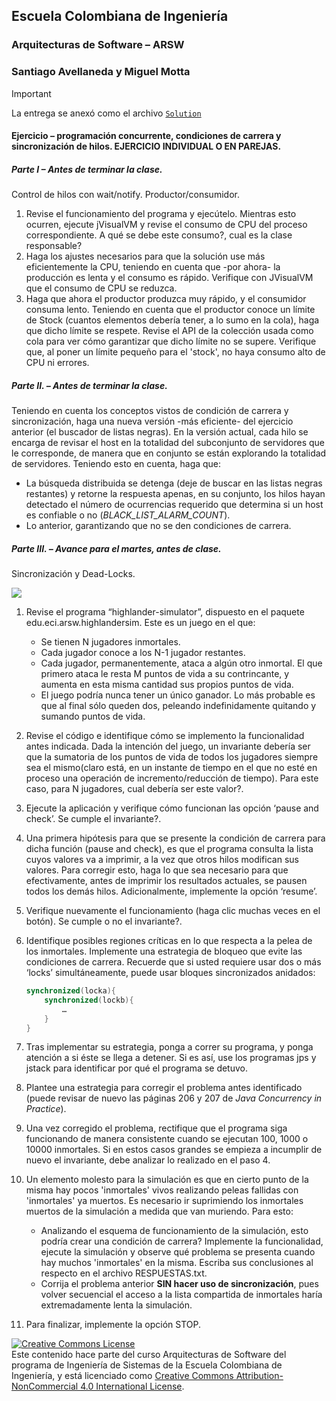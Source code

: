 
## Escuela Colombiana de Ingeniería
### Arquitecturas de Software – ARSW
### Santiago Avellaneda y Miguel Motta

> [!IMPORTANT]  
> La entrega se anexó como el archivo [`Solution`](Solution.md)


#### Ejercicio – programación concurrente, condiciones de carrera y sincronización de hilos. EJERCICIO INDIVIDUAL O EN PAREJAS.

##### Parte I – Antes de terminar la clase.

Control de hilos con wait/notify. Productor/consumidor.

1. Revise el funcionamiento del programa y ejecútelo. Mientras esto ocurren, ejecute jVisualVM y revise el consumo de CPU del proceso correspondiente. A qué se debe este consumo?, cual es la clase responsable?
2. Haga los ajustes necesarios para que la solución use más eficientemente la CPU, teniendo en cuenta que -por ahora- la producción es lenta y el consumo es rápido. Verifique con JVisualVM que el consumo de CPU se reduzca.
3. Haga que ahora el productor produzca muy rápido, y el consumidor consuma lento. Teniendo en cuenta que el productor conoce un límite de Stock (cuantos elementos debería tener, a lo sumo en la cola), haga que dicho límite se respete. Revise el API de la colección usada como cola para ver cómo garantizar que dicho límite no se supere. Verifique que, al poner un límite pequeño para el 'stock', no haya consumo alto de CPU ni errores.


##### Parte II. – Antes de terminar la clase.

Teniendo en cuenta los conceptos vistos de condición de carrera y sincronización, haga una nueva versión -más eficiente- del ejercicio anterior (el buscador de listas negras). En la versión actual, cada hilo se encarga de revisar el host en la totalidad del subconjunto de servidores que le corresponde, de manera que en conjunto se están explorando la totalidad de servidores. Teniendo esto en cuenta, haga que:

- La búsqueda distribuida se detenga (deje de buscar en las listas negras restantes) y retorne la respuesta apenas, en su conjunto, los hilos hayan detectado el número de ocurrencias requerido que determina si un host es confiable o no (_BLACK_LIST_ALARM_COUNT_).
- Lo anterior, garantizando que no se den condiciones de carrera.

##### Parte III. – Avance para el martes, antes de clase.

Sincronización y Dead-Locks.

![](http://files.explosm.net/comics/Matt/Bummed-forever.png)

1. Revise el programa “highlander-simulator”, dispuesto en el paquete edu.eci.arsw.highlandersim. Este es un juego en el que:

	* Se tienen N jugadores inmortales.
	* Cada jugador conoce a los N-1 jugador restantes.
	* Cada jugador, permanentemente, ataca a algún otro inmortal. El que primero ataca le resta M puntos de vida a su contrincante, y aumenta en esta misma cantidad sus propios puntos de vida.
	* El juego podría nunca tener un único ganador. Lo más probable es que al final sólo queden dos, peleando indefinidamente quitando y sumando puntos de vida.

2. Revise el código e identifique cómo se implemento la funcionalidad antes indicada. Dada la intención del juego, un invariante debería ser que la sumatoria de los puntos de vida de todos los jugadores siempre sea el mismo(claro está, en un instante de tiempo en el que no esté en proceso una operación de incremento/reducción de tiempo). Para este caso, para N jugadores, cual debería ser este valor?.

3. Ejecute la aplicación y verifique cómo funcionan las opción ‘pause and check’. Se cumple el invariante?.

4. Una primera hipótesis para que se presente la condición de carrera para dicha función (pause and check), es que el programa consulta la lista cuyos valores va a imprimir, a la vez que otros hilos modifican sus valores. Para corregir esto, haga lo que sea necesario para que efectivamente, antes de imprimir los resultados actuales, se pausen todos los demás hilos. Adicionalmente, implemente la opción ‘resume’.

5. Verifique nuevamente el funcionamiento (haga clic muchas veces en el botón). Se cumple o no el invariante?.

6. Identifique posibles regiones críticas en lo que respecta a la pelea de los inmortales. Implemente una estrategia de bloqueo que evite las condiciones de carrera. Recuerde que si usted requiere usar dos o más ‘locks’ simultáneamente, puede usar bloques sincronizados anidados:

	```java
	synchronized(locka){
		synchronized(lockb){
			…
		}
	}
	```

7. Tras implementar su estrategia, ponga a correr su programa, y ponga atención a si éste se llega a detener. Si es así, use los programas jps y jstack para identificar por qué el programa se detuvo.

8. Plantee una estrategia para corregir el problema antes identificado (puede revisar de nuevo las páginas 206 y 207 de _Java Concurrency in Practice_).

9. Una vez corregido el problema, rectifique que el programa siga funcionando de manera consistente cuando se ejecutan 100, 1000 o 10000 inmortales. Si en estos casos grandes se empieza a incumplir de nuevo el invariante, debe analizar lo realizado en el paso 4.

10. Un elemento molesto para la simulación es que en cierto punto de la misma hay pocos 'inmortales' vivos realizando peleas fallidas con 'inmortales' ya muertos. Es necesario ir suprimiendo los inmortales muertos de la simulación a medida que van muriendo. Para esto:
	* Analizando el esquema de funcionamiento de la simulación, esto podría crear una condición de carrera? Implemente la funcionalidad, ejecute la simulación y observe qué problema se presenta cuando hay muchos 'inmortales' en la misma. Escriba sus conclusiones al respecto en el archivo RESPUESTAS.txt.
	* Corrija el problema anterior __SIN hacer uso de sincronización__, pues volver secuencial el acceso a la lista compartida de inmortales haría extremadamente lenta la simulación.

11. Para finalizar, implemente la opción STOP.

<!--
### Criterios de evaluación

1. Parte I.
	* Funcional: La simulación de producción/consumidor se ejecuta eficientemente (sin esperas activas).

2. Parte II. (Retomando el laboratorio 1)
	* Se modificó el ejercicio anterior para que los hilos llevaran conjuntamente (compartido) el número de ocurrencias encontradas, y se finalizaran y retornaran el valor en cuanto dicho número de ocurrencias fuera el esperado.
	* Se garantiza que no se den condiciones de carrera modificando el acceso concurrente al valor compartido (número de ocurrencias).


2. Parte III.
	* Diseño:
		- Coordinación de hilos:
			* Para pausar la pelea, se debe lograr que el hilo principal induzca a los otros a que se suspendan a sí mismos. Se debe también tener en cuenta que sólo se debe mostrar la sumatoria de los puntos de vida cuando se asegure que todos los hilos han sido suspendidos.
			* Si para lo anterior se recorre a todo el conjunto de hilos para ver su estado, se evalúa como R, por ser muy ineficiente.
			* Si para lo anterior los hilos manipulan un contador concurrentemente, pero lo hacen sin tener en cuenta que el incremento de un contador no es una operación atómica -es decir, que puede causar una condición de carrera- , se evalúa como R. En este caso se debería sincronizar el acceso, o usar tipos atómicos como AtomicInteger).

		- Consistencia ante la concurrencia
			* Para garantizar la consistencia en la pelea entre dos inmortales, se debe sincronizar el acceso a cualquier otra pelea que involucre a uno, al otro, o a los dos simultáneamente:
			* En los bloques anidados de sincronización requeridos para lo anterior, se debe garantizar que si los mismos locks son usados en dos peleas simultánemante, éstos será usados en el mismo orden para evitar deadlocks.
			* En caso de sincronizar el acceso a la pelea con un LOCK común, se evaluará como M, pues esto hace secuencial todas las peleas.
			* La lista de inmortales debe reducirse en la medida que éstos mueran, pero esta operación debe realizarse SIN sincronización, sino haciendo uso de una colección concurrente (no bloqueante).

	

	* Funcionalidad:
		* Se cumple con el invariante al usar la aplicación con 10, 100 o 1000 hilos.
		* La aplicación puede reanudar y finalizar(stop) su ejecución.
		
		-->

<a rel="license" href="http://creativecommons.org/licenses/by-nc/4.0/"><img alt="Creative Commons License" style="border-width:0" src="https://i.creativecommons.org/l/by-nc/4.0/88x31.png" /></a><br />Este contenido hace parte del curso Arquitecturas de Software del programa de Ingeniería de Sistemas de la Escuela Colombiana de Ingeniería, y está licenciado como <a rel="license" href="http://creativecommons.org/licenses/by-nc/4.0/">Creative Commons Attribution-NonCommercial 4.0 International License</a>.

